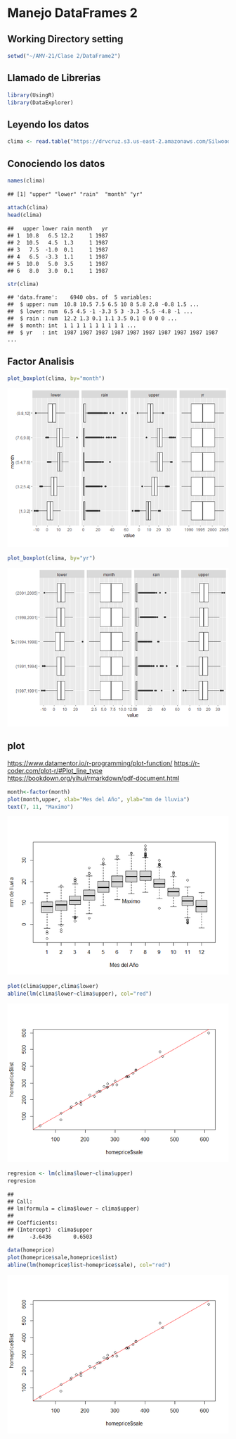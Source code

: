Manejo DataFrames 2
================

## Working Directory setting

``` r
setwd("~/AMV-21/Clase 2/DataFrame2")
```

## Llamado de Librerias

``` r
library(UsingR)
library(DataExplorer)
```

## Leyendo los datos

``` r
clima <- read.table("https://drvcruz.s3.us-east-2.amazonaws.com/SilwoodWeather.txt", header = T)
```

## Conociendo los datos

``` r
names(clima)
```

    ## [1] "upper" "lower" "rain"  "month" "yr"

``` r
attach(clima)
head(clima)
```

    ##   upper lower rain month   yr
    ## 1  10.8   6.5 12.2     1 1987
    ## 2  10.5   4.5  1.3     1 1987
    ## 3   7.5  -1.0  0.1     1 1987
    ## 4   6.5  -3.3  1.1     1 1987
    ## 5  10.0   5.0  3.5     1 1987
    ## 6   8.0   3.0  0.1     1 1987

``` r
str(clima)
```

    ## 'data.frame':    6940 obs. of  5 variables:
    ##  $ upper: num  10.8 10.5 7.5 6.5 10 8 5.8 2.8 -0.8 1.5 ...
    ##  $ lower: num  6.5 4.5 -1 -3.3 5 3 -3.3 -5.5 -4.8 -1 ...
    ##  $ rain : num  12.2 1.3 0.1 1.1 3.5 0.1 0 0 0 0 ...
    ##  $ month: int  1 1 1 1 1 1 1 1 1 1 ...
    ##  $ yr   : int  1987 1987 1987 1987 1987 1987 1987 1987 1987 1987 ...

## Factor Analisis

``` r
plot_boxplot(clima, by="month")
```

![](README_files/figure-gfm/boxplot%20mes-1.png)<!-- -->

``` r
plot_boxplot(clima, by="yr")
```

![](README_files/figure-gfm/unnamed-chunk-4-1.png)<!-- -->

## plot

<https://www.datamentor.io/r-programming/plot-function/>
<https://r-coder.com/plot-r/#Plot_line_type>
<https://bookdown.org/yihui/rmarkdown/pdf-document.html>

``` r
month<-factor(month)
plot(month,upper, xlab="Mes del Año", ylab="mm de lluvia")
text(7, 11, "Maximo")
```

![](README_files/figure-gfm/upper%20vs%20mes-1.png)<!-- -->

``` r
plot(clima$upper,clima$lower)
abline(lm(clima$lower~clima$upper), col="red")
```

![](README_files/figure-gfm/unnamed-chunk-7-1.png)<!-- -->

``` r
regresion <- lm(clima$lower~clima$upper)
regresion
```

    ## 
    ## Call:
    ## lm(formula = clima$lower ~ clima$upper)
    ## 
    ## Coefficients:
    ## (Intercept)  clima$upper  
    ##     -3.6436       0.6503

``` r
data(homeprice)
plot(homeprice$sale,homeprice$list)
abline(lm(homeprice$list~homeprice$sale), col="red")
```

![](README_files/figure-gfm/unnamed-chunk-6-1.png)<!-- -->
